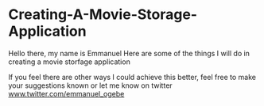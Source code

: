 # Creating-A-Movie-Storage-Application

Hello there, my name is Emmanuel
Here are some of the things I will do in creating a movie storfage application

If you feel there are other ways I could achieve this better, feel free to make your suggestions known or let me know on twitter www.twitter.com/emmanuel_ogebe
